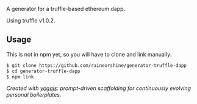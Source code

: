 A generator for a truffle-based ethereum dapp.

Using truffle v1.0.2.

## Usage

This is not in npm yet, so you will have to clone and link manually:

```sh
$ git clone https://github.com/raineorshine/generator-truffle-dapp
$ cd generator-truffle-dapp
$ npm link
```

<!-- Not in npm yet.

```sh
$ npm install -g generator-truffle-dapp
```
 -->

*Created with [yogajs](http://yogajs.org): prompt-driven scaffolding for continuously evolving personal boilerplates.*
